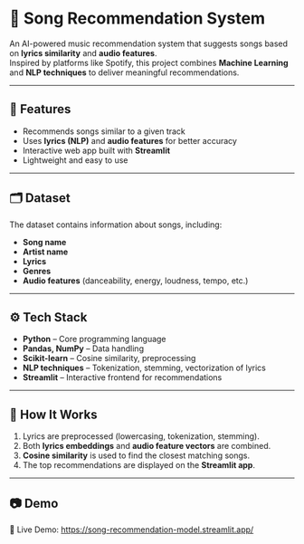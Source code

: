 # 🎵 Song Recommendation System  

An AI-powered music recommendation system that suggests songs based on **lyrics similarity** and **audio features**.  
Inspired by platforms like Spotify, this project combines **Machine Learning** and **NLP techniques** to deliver meaningful recommendations.  

---

## 📌 Features  
- Recommends songs similar to a given track  
- Uses **lyrics (NLP)** and **audio features** for better accuracy  
- Interactive web app built with **Streamlit**  
- Lightweight and easy to use  

---

## 🗂️ Dataset  
The dataset contains information about songs, including:  
- **Song name**  
- **Artist name**  
- **Lyrics**  
- **Genres**  
- **Audio features** (danceability, energy, loudness, tempo, etc.)  

---

## ⚙️ Tech Stack  
- **Python** – Core programming language  
- **Pandas, NumPy** – Data handling  
- **Scikit-learn** – Cosine similarity, preprocessing  
- **NLP techniques** – Tokenization, stemming, vectorization of lyrics  
- **Streamlit** – Interactive frontend for recommendations  

---

## 🚀 How It Works  
1. Lyrics are preprocessed (lowercasing, tokenization, stemming).  
2. Both **lyrics embeddings** and **audio feature vectors** are combined.  
3. **Cosine similarity** is used to find the closest matching songs.  
4. The top recommendations are displayed on the **Streamlit app**.  

---

## 📷 Demo
🔗 Live Demo: https://song-recommendation-model.streamlit.app/
